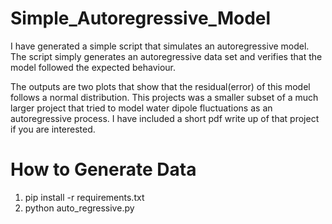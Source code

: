 # Simple_Autoregressive_Model

I have generated a simple script that simulates an autoregressive model. The script simply generates an autoregressive data set and verifies that the model followed the expected behaviour.

The outputs are two plots that show that the residual(error) of this model follows a normal distribution. This projects was a smaller subset of a much larger project that tried to model 
water dipole fluctuations as an autoregressive process. I have included a short pdf write up of that project if you are interested.

# How to Generate Data 

1. pip install -r requirements.txt
2. python auto_regressive.py 
	
